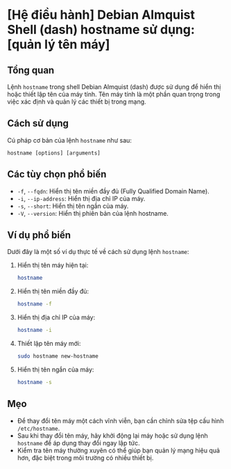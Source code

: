 # [Hệ điều hành] Debian Almquist Shell (dash) hostname sử dụng: [quản lý tên máy]

## Tổng quan
Lệnh `hostname` trong shell Debian Almquist (dash) được sử dụng để hiển thị hoặc thiết lập tên của máy tính. Tên máy tính là một phần quan trọng trong việc xác định và quản lý các thiết bị trong mạng.

## Cách sử dụng
Cú pháp cơ bản của lệnh `hostname` như sau:
```
hostname [options] [arguments]
```

## Các tùy chọn phổ biến
- `-f`, `--fqdn`: Hiển thị tên miền đầy đủ (Fully Qualified Domain Name).
- `-i`, `--ip-address`: Hiển thị địa chỉ IP của máy.
- `-s`, `--short`: Hiển thị tên ngắn của máy.
- `-V`, `--version`: Hiển thị phiên bản của lệnh hostname.

## Ví dụ phổ biến
Dưới đây là một số ví dụ thực tế về cách sử dụng lệnh `hostname`:

1. Hiển thị tên máy hiện tại:
   ```bash
   hostname
   ```

2. Hiển thị tên miền đầy đủ:
   ```bash
   hostname -f
   ```

3. Hiển thị địa chỉ IP của máy:
   ```bash
   hostname -i
   ```

4. Thiết lập tên máy mới:
   ```bash
   sudo hostname new-hostname
   ```

5. Hiển thị tên ngắn của máy:
   ```bash
   hostname -s
   ```

## Mẹo
- Để thay đổi tên máy một cách vĩnh viễn, bạn cần chỉnh sửa tệp cấu hình `/etc/hostname`.
- Sau khi thay đổi tên máy, hãy khởi động lại máy hoặc sử dụng lệnh `hostname` để áp dụng thay đổi ngay lập tức.
- Kiểm tra tên máy thường xuyên có thể giúp bạn quản lý mạng hiệu quả hơn, đặc biệt trong môi trường có nhiều thiết bị.